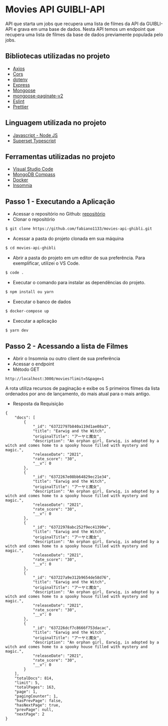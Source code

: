 # Movies API GUIBLI-API

API que starta um jobs que recupera uma lista de filmes da API da GUIBLI-API e grava em uma base de dados. Nesta API temos um endpoint que recupera uma lista de filmes da base de dados previamente populada pelo jobs. 

## Bibliotecas utilizadas no projeto
- [Axios](https://axios-http.com/docs/intro)
- [Cors](https://www.npmjs.com/package/cors)
- [dotenv](https://www.npmjs.com/package/dotenv)
- [Express](https://expressjs.com/en/starter/installing.html)
- [Mongoose](https://mongoosejs.com/)
- [mongoose-paginate-v2](https://www.npmjs.com/package/mongoose-paginate-v2)
- [Eslint](https://eslint.org/docs/latest/developer-guide/nodejs-api)
- [Prettier](https://prettier.io/)

## Linguagem utilizada no projeto
- [Javascript - Node JS](https://nodejs.org/en/)
- [Superset Typescript](https://www.typescriptlang.org/)
## Ferramentas utilizadas no projeto
- [Visual Studio Code](https://code.visualstudio.com/Download)
- [MongoDB Compass](https://www.mongodb.com/try/download/compass)
- [Docker](https://www.docker.com/)
- [Insomnia](https://insomnia.rest/download)

## Passo 1 - Executando a Aplicação

- Acessar o repositório no Github: [repositório](https://github.com/fabiano1133/movies-api-ghibli)
- Clonar o repositório
```bash
$ git clone https://github.com/fabiano1133/movies-api-ghibli.git
```
- Acessar a pasta do projeto clonada em sua máquina
```bash
$ cd movies-api-ghibli
```
- Abrir a pasta do projeto em um editor de sua preferência.
Para exemplificar, utilizei o VS Code.
```bash
$ code .
```
- Executar o comando para instalar as dependências do projeto.
```bash
$ npm install ou yarn
```
- Executar o banco de dados
```bash
$ docker-compose up
```

- Executar a aplicação
```bash
$ yarn dev
```
## Passo 2 - Acessando a lista de Filmes

- Abrir o Insomnia ou outro client de sua preferência
- Acessar o endpoint 
- Método GET
```
http://localhost:3000/movies?limit=5&page=1
```
A rota utiliza recursos de paginação e exibe os 5 primeiros filmes da lista ordenados por ano de lançamento, do mais atual para o mais antigo.

- Resposta da Requisição

```
{
	"docs": [
		{
			"_id": "63722797b840a119d1ae08a3",
			"title": "Earwig and the Witch",
			"originalTitle": "アーヤと魔女",
			"description": "An orphan girl, Earwig, is adopted by a witch and comes home to a spooky house filled with mystery and magic.",
			"releaseDate": "2021",
			"rate_score": "30",
			"__v": 0
		},
		{
			"_id": "6372267e08bb64829ec21e34",
			"title": "Earwig and the Witch",
			"originalTitle": "アーヤと魔女",
			"description": "An orphan girl, Earwig, is adopted by a witch and comes home to a spooky house filled with mystery and magic.",
			"releaseDate": "2021",
			"rate_score": "30",
			"__v": 0
		},
		{
			"_id": "63722978abc252f9ec41390e",
			"title": "Earwig and the Witch",
			"originalTitle": "アーヤと魔女",
			"description": "An orphan girl, Earwig, is adopted by a witch and comes home to a spooky house filled with mystery and magic.",
			"releaseDate": "2021",
			"rate_score": "30",
			"__v": 0
		},
		{
			"_id": "637227a9e312b9654de58d76",
			"title": "Earwig and the Witch",
			"originalTitle": "アーヤと魔女",
			"description": "An orphan girl, Earwig, is adopted by a witch and comes home to a spooky house filled with mystery and magic.",
			"releaseDate": "2021",
			"rate_score": "30",
			"__v": 0
		},
		{
			"_id": "637226dcf7c8666f753dacac",
			"title": "Earwig and the Witch",
			"originalTitle": "アーヤと魔女",
			"description": "An orphan girl, Earwig, is adopted by a witch and comes home to a spooky house filled with mystery and magic.",
			"releaseDate": "2021",
			"rate_score": "30",
			"__v": 0
		}
	],
	"totalDocs": 814,
	"limit": 5,
	"totalPages": 163,
	"page": 1,
	"pagingCounter": 1,
	"hasPrevPage": false,
	"hasNextPage": true,
	"prevPage": null,
	"nextPage": 2
}
```